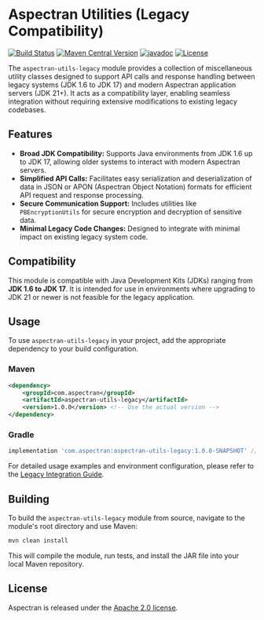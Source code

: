 # Aspectran Utilities (Legacy Compatibility)

[![Build Status](https://github.com/aspectran/aspectran-utils-legacy/workflows/Java%20CI/badge.svg)](https://github.com/aspectran/aspectran-utils-legacy/actions?query=workflow%3A%22Java+CI%22)
[![Maven Central Version](https://img.shields.io/maven-central/v/com.aspectran/aspectran-utils-legacy)](https://central.sonatype.com/artifact/com.aspectran/aspectran-utils-legacy)
[![javadoc](https://javadoc.io/badge2/com.aspectran/aspectran-utils-legacy/javadoc.svg)](https://javadoc.io/doc/com.aspectran/aspectran-utils-legacy)
[![License](https://img.shields.io/:license-apache-brightgreen.svg)](https://www.apache.org/licenses/LICENSE-2.0.html)

The `aspectran-utils-legacy` module provides a collection of miscellaneous utility classes designed to support API calls and response handling between legacy systems (JDK 1.6 to JDK 17) and modern Aspectran application servers (JDK 21+). It acts as a compatibility layer, enabling seamless integration without requiring extensive modifications to existing legacy codebases.

## Features

*   **Broad JDK Compatibility:** Supports Java environments from JDK 1.6 up to JDK 17, allowing older systems to interact with modern Aspectran servers.
*   **Simplified API Calls:** Facilitates easy serialization and deserialization of data in JSON or APON (Aspectran Object Notation) formats for efficient API request and response processing.
*   **Secure Communication Support:** Includes utilities like `PBEncryptionUtils` for secure encryption and decryption of sensitive data.
*   **Minimal Legacy Code Changes:** Designed to integrate with minimal impact on existing legacy system code.

## Compatibility

This module is compatible with Java Development Kits (JDKs) ranging from **JDK 1.6 to JDK 17**. It is intended for use in environments where upgrading to JDK 21 or newer is not feasible for the legacy application.

## Usage

To use `aspectran-utils-legacy` in your project, add the appropriate dependency to your build configuration.

### Maven

```xml
<dependency>
    <groupId>com.aspectran</groupId>
    <artifactId>aspectran-utils-legacy</artifactId>
    <version>1.0.0</version> <!-- Use the actual version -->
</dependency>
```

### Gradle

```gradle
implementation 'com.aspectran:aspectran-utils-legacy:1.0.0-SNAPSHOT' // Use the actual version
```

For detailed usage examples and environment configuration, please refer to the [Legacy Integration Guide](docs/practical-guide-to-legacy-integration_en.md).

## Building

To build the `aspectran-utils-legacy` module from source, navigate to the module's root directory and use Maven:

```bash
mvn clean install
```

This will compile the module, run tests, and install the JAR file into your local Maven repository.

## License

Aspectran is released under the [Apache 2.0 license](https://www.apache.org/licenses/LICENSE-2.0).

